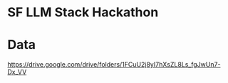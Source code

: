 # SF LLM Stack Hackathon

# Data
https://drive.google.com/drive/folders/1FCuU2j8yI7hXsZL8Ls_fgJwUn7-Dx_VV
